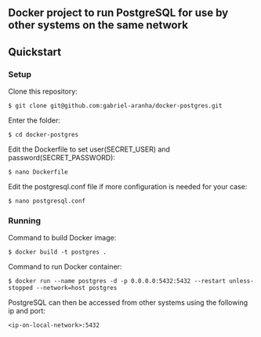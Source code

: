 ## Docker project to run PostgreSQL for use by other systems on the same network

## Quickstart

### Setup
Clone this repository:
```
$ git clone git@github.com:gabriel-aranha/docker-postgres.git
```
Enter the folder:
```
$ cd docker-postgres
```
Edit the Dockerfile to set user(SECRET_USER) and password(SECRET_PASSWORD):
```
$ nano Dockerfile
```
Edit the postgresql.conf file if more configuration is needed for your case:
```
$ nano postgresql.conf
```

### Running
Command to build Docker image:
```
$ docker build -t postgres .
```
Command to run Docker container:
```
$ docker run --name postgres -d -p 0.0.0.0:5432:5432 --restart unless-stopped --network=host postgres
```
PostgreSQL can then be accessed from other systems using the following ip and port:
```
<ip-on-local-network>:5432
```

